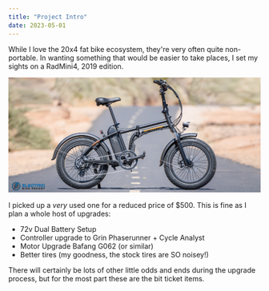 ```yaml
---
title: "Project Intro"
date: 2023-05-01
---
```


While I love the 20x4 fat bike ecosystem, they're very often quite non-portable. In wanting something that would be easier to take places, I set my sights on a RadMini4, 2019 edition.

![Side view of the stock bike](Rad-Power-Bikes-RadMini-Folding-Electric-Bike-Review.jpg "Image care of <a href='https://electricbikereport.com/rad-power-bikes-radmini-4-review/'>electricbikereport</a>")

I picked up a _very_ used one for a reduced price of $500. This is fine as I plan a whole host of upgrades:

- 72v Dual Battery Setup
- Controller upgrade to Grin Phaserunner + Cycle Analyst
- Motor Upgrade Bafang G062 (or similar)
- Better tires (my goodness, the stock tires are SO noisey!)

There will certainly be lots of other little odds and ends during the upgrade process, but for the most part these are the bit ticket items.